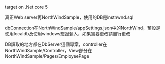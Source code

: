 target on .Net core 5

真正Web server再NorthWindSample，使用的DB是instnwnd.sql

dbConnection在NorthWindSample/appSettings.json中的NorthWind，預設是使用localdb及使用windows驗證登入，如果需要更改請自行更改

DB讀取的地方都在DbServer這個專案，controller在NorthWindSample/Controller，View部分在NorthWindSample/Pages/EmployeePage
